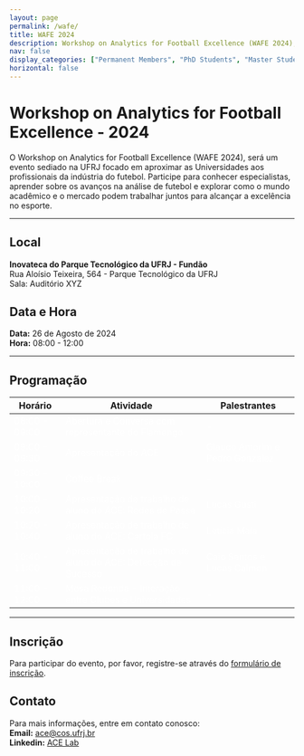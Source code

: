 ```yaml
---
layout: page
permalink: /wafe/
title: WAFE 2024
description: Workshop on Analytics for Football Excellence (WAFE 2024), o evento de Dados e Futebol do Rio de Janeiro
nav: false
display_categories: ["Permanent Members", "PhD Students", "Master Students", "Undergraduate Students"]
horizontal: false
---
```


# Workshop on Analytics for Football Excellence - 2024

O Workshop on Analytics for Football Excellence (WAFE 2024), será um evento sediado na UFRJ focado em aproximar as Universidades aos profissionais da indústria do futebol. Participe para conhecer especialistas, aprender sobre os avanços na análise de futebol e explorar como o mundo acadêmico e o mercado podem trabalhar juntos para alcançar a excelência no esporte.


---

## Local

**Inovateca do Parque Tecnológico da UFRJ - Fundão** <br/>
Rua Aloísio Teixeira, 564 - Parque Tecnológico da UFRJ<br/>
Sala: Auditório XYZ

## Data e Hora

**Data:** 26 de Agosto de 2024  
**Hora:** 08:00 - 12:00



---

## Programação

| Horário        | Atividade                                                | Palestrantes                                   |
|----------------|----------------------------------------------------------|-----------------------------------------------|
|<span style="color: white;">08:00 - 09:00</span>|<span style="color: white;">Abertura e Conversa com representante do Flamengo</span>| <span style="color: white;">-</span> |
|<span style="color: white;">09:00 - 09:30</span>|<span style="color: white;">Apresentação do ACE</span>| <span style="color: white;">Glauco Amorim e Pedro Gonzalez</span> |
|<span style="color: white;">09:30 - 10:00</span>|<span style="color: white;">Coffee Break</span>| <span style="color: white;">-</span> |
|<span style="color: white;">10:00 - 10:20</span>|<span style="color: white;">Apresentação de trabalho de aluno do ACE: Redes de Passe</span>| <span style="color: white;">Lucas Gusti</span> |
|<span style="color: white;">10:20 - 10:40</span>|<span style="color: white;">Apresentação de trabalho de aluno do ACE: Cartola FC</span>| <span style="color: white;">Letícia Maia</span> |
|<span style="color: white;">10:40 - 11:00</span>|<span style="color: white;">Apresentação de trabalho de aluno do ACE: Detecção de Sucesso</span>| <span style="color: white;">Caio Santos e Lucas Calmon</span> |
|<span style="color: white;">11:00 - 12:00</span>|<span style="color: white;">Mesa Redonda - Interação entre Clubes e Universidades</span>| <span style="color: white;">-</span> |

---





## Inscrição

Para participar do evento, por favor, registre-se através do [formulário de inscrição](#).

## Contato

Para mais informações, entre em contato conosco:<br/>
**Email:** ace@cos.ufrj.br<br/>
**Linkedin:** [ACE Lab](https://br.linkedin.com/company/ac3lab)



